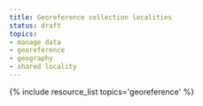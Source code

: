 ```yaml
---
title: Georeference collection localities
status: draft
topics:
- manage data
- georeference
- geography
- shared locality
---
```

{% include resource_list topics='georeference' %}